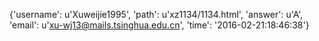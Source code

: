 {'username': u'Xuweijie1995', 'path': u'xz1134/1134.html', 'answer': u'A', 'email': u'xu-wj13@mails.tsinghua.edu.cn', 'time': '2016-02-21:18:46:38'}